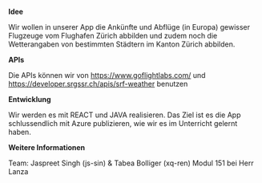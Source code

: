 **Idee**

Wir wollen in unserer App die Ankünfte und Abflüge (in Europa) gewisser Flugzeuge vom Flughafen Zürich abbilden
und zudem noch die Wetterangaben von bestimmten Städtern im Kanton Zürich abbilden.

**APIs**

Die APIs können wir von
https://www.goflightlabs.com/ 
und https://developer.srgssr.ch/apis/srf-weather benutzen

**Entwicklung**

Wir werden es mit REACT und JAVA realisieren. 
Das Ziel ist es die App schlussendlich mit Azure publizieren, wie wir es im Unterricht gelernt haben.


**Weitere Informationen**

Team: Jaspreet Singh (js-sin) & Tabea Bolliger (xq-ren)
Modul 151 bei Herr Lanza
